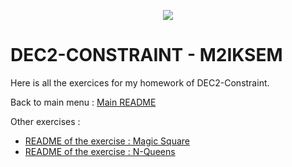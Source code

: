 <p align="center">
  <img src="https://study-eu.s3.amazonaws.com/uploads/university/universit--paris-1-panth-on-sorbonne-479-logo.png">
</p>


# DEC2-CONSTRAINT - M2IKSEM

Here is all the exercices for my homework of DEC2-Constraint.

Back to main menu : [Main README](https://github.com/corentinleroux/dec2-constraint/)

Other exercises : 

- [README of the exercise : Magic Square](https://github.com/corentinleroux/dec2-constraint/tree/main/Square)
- [README of the exercise : N-Queens](https://github.com/corentinleroux/dec2-constraint/tree/main/N-Queens)
